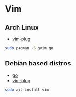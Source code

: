 # Vim

## Arch Linux

- [vim-plug](https://github.com/junegunn/vim-plug)

```bash
sudo pacman -S gvim go
```

## Debian based distros

- [go](https://go.dev/doc/install)
- [vim-plug](https://github.com/junegunn/vim-plug)

```bash
sudo apt install vim
```

